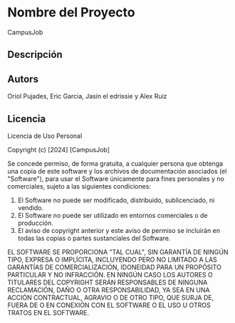 # Nombre del Proyecto
CampusJob

## Descripción


## Autors
Oriol Pujades, Eric Garcia, Jasin el edrissie y Alex Ruiz

## Licencia
Licencia de Uso Personal

Copyright (c) [2024] [CampusJob]

Se concede permiso, de forma gratuita, a cualquier persona que obtenga una copia
de este software y los archivos de documentación asociados (el "Software"), para
usar el Software únicamente para fines personales y no comerciales, sujeto a las
siguientes condiciones:

1. El Software no puede ser modificado, distribuido, sublicenciado, ni vendido.
2. El Software no puede ser utilizado en entornos comerciales o de producción.
3. El aviso de copyright anterior y este aviso de permiso se incluirán en todas
   las copias o partes sustanciales del Software.

EL SOFTWARE SE PROPORCIONA "TAL CUAL", SIN GARANTÍA DE NINGÚN TIPO, EXPRESA O
IMPLÍCITA, INCLUYENDO PERO NO LIMITADO A LAS GARANTÍAS DE COMERCIALIZACIÓN,
IDONEIDAD PARA UN PROPÓSITO PARTICULAR Y NO INFRACCIÓN. EN NINGÚN CASO LOS
AUTORES O TITULARES DEL COPYRIGHT SERÁN RESPONSABLES DE NINGUNA RECLAMACIÓN,
DAÑO O OTRA RESPONSABILIDAD, YA SEA EN UNA ACCIÓN CONTRACTUAL, AGRAVIO O DE
OTRO TIPO, QUE SURJA DE, FUERA DE O EN CONEXIÓN CON EL SOFTWARE O EL USO U
OTROS TRATOS EN EL SOFTWARE.



